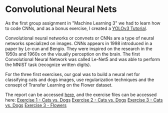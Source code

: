 # Convolutional Neural Nets
As the first group assignment in "Machine Learning 3" we had to learn how to code CNNs, and as a bonus exercise, I created a [YOLOv3 Tutorial](https://github.com/Jonashellevang/IE_MBD_2020/tree/master/YOLOv3%20Tutorial).

Convolutional neural networks or convnets or CNNs are a type of neural networks specialized on images. CNNs appears in 1998 introduced in a paper by Le-cun and Bengio. They were inspired on the research in the 1950s and 1960s on the visually perception on the brain. The first Convolutional Neural Network was called Le-Net5 and was able to perform the MNIST task (recognize written digits).

For the three first exercises, our goal was to build a neural net for classifying cats and dogs images, use regularization techniques and the consept of Transfer Learning on the Flower dataset.

The report can be accessed [here](https://github.com/Jonashellevang/IE_MBD_2020/blob/master/CNN%20(Tensorflow%2CKeras)/CNN%20Report.pdf), and the exercise files can be accessed here:
[Exercise 1 - Cats vs. Dogs](https://github.com/Jonashellevang/IE_MBD_2020/blob/master/CNN%20(Tensorflow%2CKeras)/CNN%20Cats_vs_Dogs%20Exercise%201.ipynb)
[Exercise 2 - Cats vs. Dogs](https://github.com/Jonashellevang/IE_MBD_2020/blob/master/CNN%20(Tensorflow%2CKeras)/CNN%20Cats_vs_Dogs%20Exercise%202.ipynb)
[Exercise 3 - Cats vs. Dogs](https://github.com/Jonashellevang/IE_MBD_2020/blob/master/CNN%20(Tensorflow%2CKeras)/CNN%20Cats_vs_Dogs%20Exercise%203.ipynb)
[Exercise 3 - Flowers](https://github.com/Jonashellevang/IE_MBD_2020/blob/master/CNN%20(Tensorflow%2CKeras)/CNN%20Flowers%20Exercise%203.ipynb)
